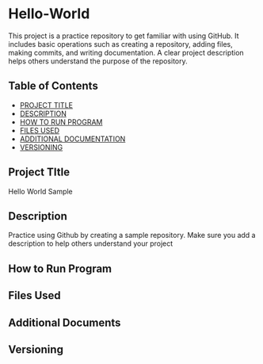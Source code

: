 # Hello-World
This project is a practice repository to get familiar with using GitHub. It includes basic operations such as creating a repository, adding files, making commits, and writing documentation. A clear project description helps others understand the purpose of the repository.
## Table of Contents

- [PROJECT TITLE](#Project-Title)
- [DESCRIPTION](#Description)
- [HOW TO RUN PROGRAM](#how-to-run-program)
- [FILES USED](#files-used)
- [ADDITIONAL DOCUMENTATION](#additional-documentation)
- [VERSIONING](#versioning)

## Project TItle

Hello World Sample

## Description

Practice using Github by creating a sample repository. Make sure you add a description to help others understand your project

## How to Run Program

## Files Used

## Additional Documents

## Versioning
